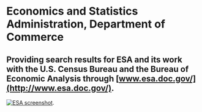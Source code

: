 # Economics and Statistics Administration, Department of Commerce

## Providing search results for ESA and its work with the U.S. Census Bureau and the Bureau of Economic Analysis through [www.esa.doc.gov/](http://www.esa.doc.gov/). 

[![ESA screenshot](http://f22818b4dfc10241d8a3-f1564c64756a8cfee25b6b19953b1d23.r31.cf2.rackcdn.com/customers-esa.png "ESA screenshot")](http://search.esa.gov/search?query=economic+indicators&op.x=0&op.y=0&op=Submit+Query&affiliate=esa).
